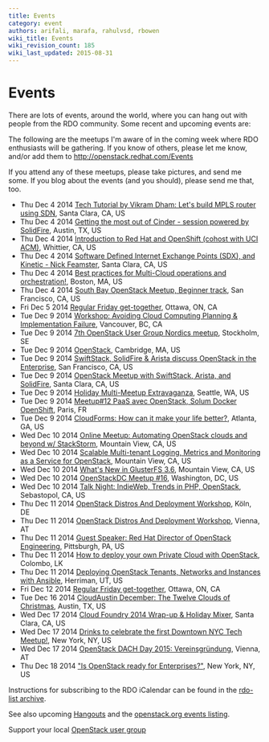 ```yaml
---
title: Events
category: event
authors: arifali, marafa, rahulvsd, rbowen
wiki_title: Events
wiki_revision_count: 185
wiki_last_updated: 2015-08-31
---
```


# Events

There are lots of events, around the world, where you can hang out with people from the RDO community. Some recent and upcoming events are:

The following are the meetups I'm aware of in the coming week where RDO enthusiasts will be gathering. If you know of others, please let me know, and/or add them to <http://openstack.redhat.com/Events>

If you attend any of these meetups, please take pictures, and send me some. If you blog about the events (and you should), please send me that, too.

*   Thu Dec 4 2014 [Tech Tutorial by Vikram Dham: Let's build MPLS router using SDN](http://www.meetup.com/openvswitch/events/217674872/), Santa Clara, CA, US
*   Thu Dec 4 2014 [Getting the most out of Cinder - session powered by SolidFire](http://www.meetup.com/OpenStack-Austin/events/207259872/), Austin, TX, US
*   Thu Dec 4 2014 [Introduction to Red Hat and OpenShift (cohost with UCI ACM)](http://www.meetup.com/Greater-Los-Angeles-Area-Red-Hat-User-Group-RHUG/events/216793342/), Whittier, CA, US
*   Thu Dec 4 2014 [Software Defined Internet Exchange Points (SDX), and Kinetic - Nick Feamster](http://www.meetup.com/Silicon-Valley-Software-Defined-Networking-Group/events/219008530/), Santa Clara, CA, US
*   Thu Dec 4 2014 [Best practices for Multi-Cloud operations and orchestration!](http://www.meetup.com/Openstack-Boston/events/207280092/), Boston, MA, US
*   Thu Dec 4 2014 [South Bay OpenStack Meetup, Beginner track](http://www.meetup.com/openstack/events/185799562/), San Francisco, CA, US
*   Fri Dec 5 2014 [Regular Friday get-together](http://www.meetup.com/Promoting-Open-Source-Libre-to-the-Canadian-government/events/218704520/), Ottawa, ON, CA
*   Tue Dec 9 2014 [Workshop: Avoiding Cloud Computing Planning & Implementation Failure](http://www.meetup.com/Vancouver-Enterprise-Cloud-Computing-Users-Group/events/218815702/), Vancouver, BC, CA
*   Tue Dec 9 2014 [7th OpenStack User Group Nordics meetup](http://www.meetup.com/OpenStack-User-Group-Nordics/events/218754241/), Stockholm, SE
*   Tue Dec 9 2014 [OpenStack](http://www.meetup.com/bostonazure/events/197954432/), Cambridge, MA, US
*   Tue Dec 9 2014 [SwiftStack, SolidFire & Arista discuss OpenStack in the Enterprise](http://www.meetup.com/openstack/events/219008906/), San Francisco, CA, US
*   Tue Dec 9 2014 [OpenStack Meetup with SwiftStack, Arista, and SolidFire](http://www.meetup.com/Arista-Networks-Silicon-Valley-User-Group/events/218893404/), Santa Clara, CA, US
*   Tue Dec 9 2014 [Holiday Multi-Meetup Extravaganza](http://www.meetup.com/Seattle-DevOps-Meetup-Group/events/218914355/), Seattle, WA, US
*   Tue Dec 9 2014 [Meetup#12 PaaS avec OpenStack, Solum Docker OpenShift](http://www.meetup.com/OpenStack-France/events/218918493/), Paris, FR
*   Tue Dec 9 2014 [CloudForms: How can it make your life better?](http://www.meetup.com/Atlanta-Red-Hat-User-Group/events/217357402/), Atlanta, GA, US
*   Wed Dec 10 2014 [Online Meetup: Automating OpenStack clouds and beyond w/ StackStorm](http://www.meetup.com/Cloud-Online-Meetup/events/218805038/), Mountain View, CA, US
*   Wed Dec 10 2014 [Scalable Multi-tenant Logging, Metrics and Monitoring as a Service for OpenStack](http://www.meetup.com/Cloud-Platform-at-Symantec/events/218914623/), Mountain View, CA, US
*   Wed Dec 10 2014 [What's New in GlusterFS 3.6](http://www.meetup.com/GlusterFS-Silicon-Valley/events/180465522/), Mountain View, CA, US
*   Wed Dec 10 2014 [OpenStackDC Meetup #16](http://www.meetup.com/OpenStackDC/events/197814362/), Washington, DC, US
*   Wed Dec 10 2014 [Talk Night: IndieWeb, Trends in PHP, OpenStack](http://www.meetup.com/Hack-Sonoma-County/events/218663630/), Sebastopol, CA, US
*   Thu Dec 11 2014 [OpenStack Distros And Deployment Workshop](http://www.meetup.com/OpenStack-X/events/210803792/), Köln, DE
*   Thu Dec 11 2014 [OpenStack Distros And Deployment Workshop](http://www.meetup.com/OpenStack-DACH/events/216772722/), Vienna, AT
*   Thu Dec 11 2014 [Guest Speaker: Red Hat Director of OpenStack Engineering](http://www.meetup.com/openstack-pittsburgh/events/218784742/), Pittsburgh, PA, US
*   Thu Dec 11 2014 [How to deploy your own Private Cloud with OpenStack](http://www.meetup.com/Kolamba-Cloud-Meetup/events/219015539/), Colombo, LK
*   Thu Dec 11 2014 [Deploying OpenStack Tenants, Networks and Instances with Ansible](http://www.meetup.com/openstack-utah/events/218786690/), Herriman, UT, US
*   Fri Dec 12 2014 [Regular Friday get-together](http://www.meetup.com/Promoting-Open-Source-Libre-to-the-Canadian-government/events/218842655/), Ottawa, ON, CA
*   Tue Dec 16 2014 [CloudAustin December: The Twelve Clouds of Christmas](http://www.meetup.com/CloudAustin/events/212248062/), Austin, TX, US
*   Wed Dec 17 2014 [Cloud Foundry 2014 Wrap-up & Holiday Mixer](http://www.meetup.com/Bluemix/events/219048310/), Santa Clara, CA, US
*   Wed Dec 17 2014 [Drinks to celebrate the first Downtown NYC Tech Meetup!](http://www.meetup.com/Downtown-NYC-Tech-Meetup/events/218941777/), New York, NY, US
*   Wed Dec 17 2014 [OpenStack DACH Day 2015: Vereinsgründung](http://www.meetup.com/OpenStack-DACH/events/219016150/), Vienna, AT
*   Thu Dec 18 2014 ["Is OpenStack ready for Enterprises?"](http://www.meetup.com/OpenStack-for-Enterprises-NYC/events/218900712/), New York, NY, US

Instructions for subscribing to the RDO iCalendar can be found in the [rdo-list archive](https://www.redhat.com/archives/rdo-list/2014-January/msg00133.html).

See also upcoming [Hangouts](Hangouts) and the [openstack.org events listing](http://www.openstack.org/community/events/).

Support your local [OpenStack user group](https://wiki.openstack.org/wiki/OpenStack_User_Groups)
